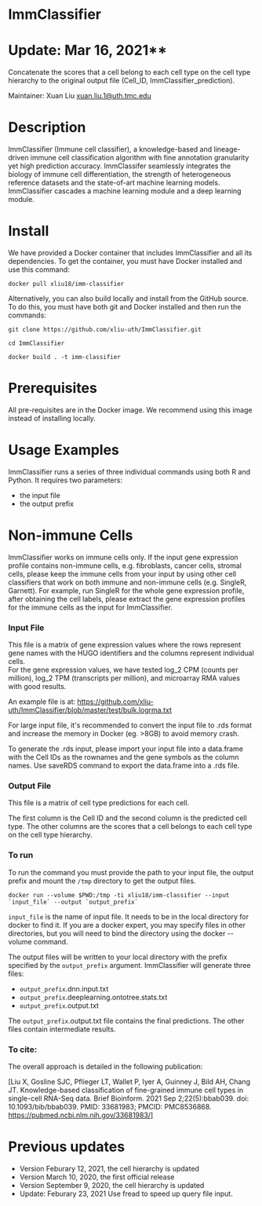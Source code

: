 # ImmClassifier


# Update: Mar 16, 2021**

Concatenate the scores that a cell belong to each cell type on the cell type hierarchy to the original output file (Cell_ID, ImmClassifier_prediction).


Maintainer: Xuan Liu <xuan.liu.1@uth.tmc.edu>


# Description

ImmClassifier (Immune cell classifier), a knowledge-based and lineage-driven immune cell classification algorithm with fine annotation granularity yet high prediction accuracy. ImmClassifer seamlessly integrates the biology of immune cell differentiation, the strength of heterogeneous reference datasets and the state-of-art machine learning models. ImmClassifier cascades a machine learning module and a deep learning module.

# Install

We have provided a Docker container that includes ImmClassifier and 
all its dependencies.  To get the container, you must have Docker installed
and use this command:
```
docker pull xliu18/imm-classifier
```


Alternatively, you can also build locally and install from the GitHub source.
To do this, you must have both git and Docker installed and then
run the commands:

```
git clone https://github.com/xliu-uth/ImmClassifier.git

cd ImmClassifier

docker build . -t imm-classifier
```


# Prerequisites

All pre-requisites are in the Docker image. We recommend using this image instead of installing locally.

# Usage Examples

ImmClassifier runs a series of three individual commands using both R and Python. It requires two parameters:
- the input file
- the output prefix


# Non-immune Cells

ImmClassifier works on immune cells only. If the input gene expression profile contains non-immune cells, e.g. fibroblasts, cancer cells, stromal cells, please keep the immune cells from your input by using other cell classifiers that work on both immune and non-immune cells (e.g. SingleR, Garnett). For example, run SingleR for the whole gene expression profile, after obtaining the cell labels, please extract the gene expression profiles for the immune cells as the input for ImmClassifier. 

### Input File

This file is a matrix of gene expression values where the rows represent gene names with the HUGO identifiers and the columns represent individual cells.  
For the gene expression values, we have tested log_2 CPM (counts per million), log_2 TPM (transcripts per million), and microarray RMA values with good results.

An example file is at:
https://github.com/xliu-uth/ImmClassifier/blob/master/test/bulk.logrma.txt

For large input file, it's recommended to convert the input file to .rds format and increase the memory in Docker (eg. >8GB) to avoid memory crash. 

To generate the .rds input, please import your input file into a data.frame with the Cell IDs as the rownames and the gene symbols as the column names. Use saveRDS command to export the data.frame into a .rds file. 


### Output File

This file is a matrix of cell type predictions for each cell.

The first column is the Cell ID and the second column is the predicted cell type. The other columns are the scores that a cell belongs to each cell type on the cell type hierarchy.  



### To run

To run the command you must provide the path to your input file, the output prefix and mount the `/tmp` directory to get the output files.
```
docker run --volume $PWD:/tmp -ti xliu18/imm-classifier --input `input_file` --output `output_prefix`
```

`input_file` is the name of input file.  It needs to be in the local 
directory for docker to find it.  If you are a docker expert, you may specify files in other directories, but you will need to bind the directory using the docker --volume command.  

The output files will be written to your local directory with the prefix specified by the `output_prefix` argument.   ImmClassifier will generate three
files:
* `output_prefix`.dnn.input.txt
* `output_prefix`.deeplearning.ontotree.stats.txt
* `output_prefix`.output.txt

The `output_prefix`.output.txt file contains the final predictions.
The other files contain intermediate results.





### To cite:

The overall approach is detailed in the following publication:

[Liu X, Gosline SJC, Pflieger LT, Wallet P, Iyer A, Guinney J, Bild AH, Chang JT. Knowledge-based classification of fine-grained immune cell types in single-cell RNA-Seq data. Brief Bioinform. 2021 Sep 2;22(5):bbab039. doi: 10.1093/bib/bbab039. PMID: 33681983; PMCID: PMC8536868. https://pubmed.ncbi.nlm.nih.gov/33681983/]



# Previous updates
* Version Feburary 12, 2021, the cell hierarchy is updated
* Version March 10, 2020, the first official release
* Version September 9, 2020, the cell hierarchy is updated
* Update: Feburary 23, 2021 Use fread to speed up query file input.

